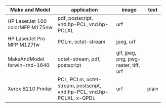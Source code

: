|Make and Model                 |application                                                          |image                                |text |
|-------------------------------|---------------------------------------------------------------------|-------------------------------------|-----|
|HP LaserJet 100 colorMFP M175nw|pdf, postscript, vnd.hp-PCL, vnd.hp-PCLXL                            |urf                                  |     |
|HP LaserJet Pro MFP M127fw     |PCLm, octet-stream                                                   |jpeg, urf                            |     |
|MakeAndModel forwin-rnd-1640   |octet-stream, pdf, postscript                                        |gif, jpeg, png, pwg-raster, tiff, urf|     |
|Xerox B210 Printer             |PCL, PCLm, octet-stream, postscript, vnd.hp-PCL, vnd.hp-PCLXL, x-QPDL|urf                                  |plain|

